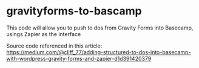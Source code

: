 # gravityforms-to-bascamp
This code will allow you to push to dos from Gravity Forms into Basecamp, usings Zapier as the interface

Source code referenced in this article: https://medium.com/@cliff_77/adding-structured-to-dos-into-basecamp-with-wordpress-gravity-forms-and-zapier-d1d391420379
